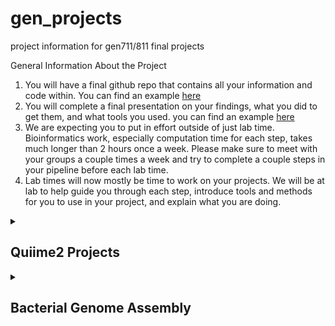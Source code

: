 # gen_projects
project information for gen711/811 final projects 

General Information About the Project

1. You will have a final github repo that contains all your information and code within. You can find an example [here](https://github.com/jthmiller/gen711-811-example)
2. You will complete a final presentation on your findings, what you did to get them, and what tools you used. you can find an example [here](https://github.com/Kale-23/Qiime2_Microbiome_Analysis/blob/main/presentation/gen711_final_presentation.pdf)
3. We are expecting you to put in effort outside of just lab time. Bioinformatics work, especially computation time for each step, takes much longer than 2 hours once a week. Please make sure to meet with your groups a couple times a week and try to complete a couple steps in your pipeline before each lab time.
4. Lab times will now mostly be time to work on your projects. We will be at lab to help guide you through each step, introduce tools and methods for you to use in your project, and explain what you are doing.

<details> <summary><H2> Quiime2 Projects </H2></summary>

<details> <summary><H3> Human microbiome Study </H3></summary>
  
Data taken from [this](https://microbiomejournal.biomedcentral.com/articles/10.1186/s40168-016-0225-7) Human microbiome study is used to perform a bioinformatic pathway analysis based on [this](https://docs.qiime2.org/2022.2/tutorials/fmt/) tutorial by qiime2. 

Some stuff you will get done:

- cleaning + assessment of raw read inputs
- alignment of 16s regions
- classification of microbes
- phylogenetic tree visualization of microbe relationships
- Diversity metrics of dataset

<details> <summary><i> an example output </i></summary>

![](https://github.com/Kale-23/Qiime2_Microbiome_Analysis/blob/main/plots/alpha-group-sig-obs-feats.png)

Shows an alpha diversity metric on the y axis, and a metadata variable on the x. This specific plot shows the observed features metric vs treatment group.

</details>  <!-- End an example output -->

</details> <!-- End Human microbiome Study -->

</details> <!-- End Quiime2 Projects -->

<details> <summary><H2> Bacterial Genome Assembly </H2></summary>

Using raw data already on Ron, you will losely follow [this](https://github.com/Joseph7e/MDIBL-T3-WGS-Tutorial) tutorial on creating a genome that would be ready to upload to a database such as NCBI

Some stuff you will get done:

- cleaning + assessment of raw read inputs
- Genome assembly
- Genome assessment + quality checking
- Organism identification
- Genome filtering
- Visualization of Genome

<details> <summary><H3>  an example of a final genome visualization! </H2></summary>
  
![](https://github.com/Joseph7e/MDIBL-T3-WGS-Tutorial/blob/master/img/genome-visual.png)
  
</details> <!-- End final visualizations -->

</details> <!-- End Bacterial Genome Assembly -->

